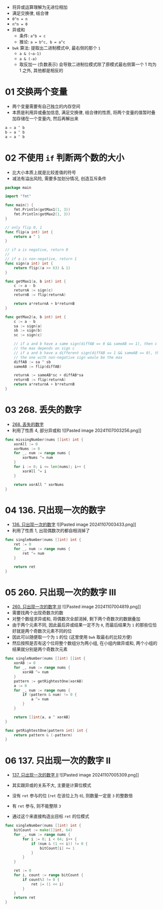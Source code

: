 - 将异或运算理解为无进位相加
- 满足交换律, 结合律
- `0^n = n`
- `n^n = 0`
- 异或和
	- 条件: `a^b = c`
	- 推论: `a = b^c, b = a^c`
- `bwk` 算法: 提取出二进制模式中, 最右侧的那个 `1`
	- `a & (~a-1)`
	- `a & (-a)`
	- 取反加一 (负数表示) 会导致二进制位模式除了原模式最右侧第一个 1 均为 1 之外, 其他都是相反的


# 01 交换两个变量
- 两个变量需要有自己独立的内存空间
- 本质是利用异或叠加信息, 满足交换律, 结合律的性质, 将两个变量的值暂时叠加存储在一个变量内, 然后再解出来
```go
a = a ^ b
b = a ^ b
a = a ^ b 
```


# 02 不使用 `if` 判断两个数的大小
- 比大小本质上就是比较差值的符号
- 减法有溢出风险, 需要多加划分情况, 创造互斥条件
```go
package main

import "fmt"

func main() {
	fmt.Println(getMax1(1, 3))
	fmt.Println(getMax2(1, 3))
}

// only flip 0, 1
func flip(a int) int {
	return a ^ 1
}

// if a is negative, return 0
//
// if a is non-negative, return 1
func sign(a int) int {
	return flip((a >> 63) & 1)
}

func getMax1(a, b int) int {
	c := a - b
	returnA := sign(c)
	returnB := flip(returnA)

	return a*returnA + b*returnB
}

func getMax2(a, b int) int {
	c := a - b
	sa := sign(a)
	sb := sign(b)
	sc := sign(c)

	// if a and b have a same sign(diffAB == 0 && sameAB == 1), then c would not overflow,
	// the max depends on sign c
	// if a and b have a different sign(diffAB == 1 && sameAB == 0), then c might be overflow,
	// the one with non-negative sign woule be the max
	diffAB := sa ^ sb
	sameAB := flip(diffAB)

	returnA := sameAB*sc + diffAB*sa
	returnB := flip(returnA)
	return a*returnA + b*returnB
}

```


# 03 268. 丢失的数字
- [268. 丢失的数字](https://leetcode.cn/problems/missing-number/)
- 利用了性质 4, 部分异或和
![[Pasted image 20241107003256.png]]
```go
func missingNumber(nums []int) int {
	xorAll := 0
	xorNums := 0
	for _, num := range nums {
		xorNums ^= num
	}
	for i := 0; i <= len(nums); i++ {
		xorAll ^= i
	}

	return xorAll ^ xorNums
}
```


# 04 136. 只出现一次的数字
- [136. 只出现一次的数字](https://leetcode.cn/problems/single-number/)
![[Pasted image 20241107003433.png]]
- 利用了性质 1, 出现偶数次的都自相消掉了
```go
func singleNumber(nums []int) int {
	ret := 0
	for _, num := range nums {
		ret ^= num
	}

	return ret
}
```


# 05 260. 只出现一次的数字 III
- [260. 只出现一次的数字 III](https://leetcode.cn/problems/single-number-iii/)
![[Pasted image 20241107004819.png]]
- 需要找两个出现奇数次的数
- 对整个数组求异或和, 将偶数次全部消掉, 剩下两个奇数次的数据叠加
- 由于两个元素不同, 因此最后异或结果一定不为 `0`, 而最后结果为 `1` 的那些位恰好就是两个奇数次元素不同的位
- 因此可以随便取一个为 `1` 的位 (这里使用 `bwk` 取最右的比较方便)
- 然后按照是否有这个位将整个数组分为两小组, 在小组内做异或和, 两个小组的结果就分别是两个奇数次元素
```go
func singleNumber(nums []int) []int {
	xorAB := 0
	for _, num := range nums {
		xorAB ^= num
	}
	pattern := getRightestOne(xorAB)
	a := 0
	for _, num := range nums {
		if (pattern & num) != 0 {
			a ^= num
		}
	}

	return []int{a, a ^ xorAB}
}

func getRightestOne(pattern int) int {
	return pattern & (-pattern)
}
```


# 06 137. 只出现一次的数字 II
- [137. 只出现一次的数字 II](https://leetcode.cn/problems/single-number-ii/)
![[Pasted image 20241107005309.png]]

- 其实跟异或的关系不大, 主要是计算位模式
- 没有 `ret` 参与的位 (`ret` 在该位上为 `0`), 则数量一定是 `3` 的整数倍
- 有 `ret` 参与, 则不能整除 `3`
- 通过这个来直接构造出目标 `ret` 的位模式
```go
func singleNumber(nums []int) int {
	bitCount := make([]int, 64)
	for _, num := range nums {
		for i := 0; i < 64; i++ {
			if (num & (1 << i)) != 0 {
				bitCount[i] += 1
			}
		}
	}

	ret := 0
	for i, count := range bitCount {
		if count%3 != 0 {
			ret |= (1 << i)
		}
	}
	return ret
}
```
